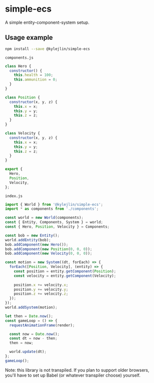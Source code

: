 # simple-ecs
A simple entity-component-system setup.

## Usage example
```bash
npm install --save @kylejlin/simple-ecs
```

`components.js`
```javascript
class Hero {
  constructor() {
    this.health = 100;
    this.ammunition = 0;
  }
}

class Position {
  constructor(x, y, z) {
    this.x = x;
    this.y = y;
    this.z = z;
  }
}

class Velocity {
  constructor(x, y, z) {
    this.x = x;
    this.y = y;
    this.z = z;
  }
}

export {
  Hero,
  Position,
  Velocity,
};
```

`index.js`
```javascript
import { World } from '@kylejlin/simple-ecs';
import * as components from './components';

const world = new World(components);
const { Entity, Components, System } = world;
const { Hero, Position, Velocity } = Components;

const bob = new Entity();
world.addEntity(bob);
bob.addComponent(new Hero());
bob.addComponent(new Position(0, 0, 0));
bob.addComponent(new Velocity(0, 0, 0));

const motion = new System((dt, forEach) => {
  forEach([Position, Velocity], (entity) => {
    const position = entity.getComponent(Position);
    const velocity = entity.getComponent(Velocity);
    
    position.x += velocity.x;
    position.y += velocity.y;
    position.z += velocity.z;
  });
});
world.addSystem(motion);

let then = Date.now();
const gameLoop = () => {
  requestAnimationFrame(render);

  const now = Date.now();
  const dt = now - then;
  then = now;

  world.update(dt);
};
gameLoop();
```

Note: this library is not transpiled.
If you plan to support older browsers, you'll have to set up Babel (or whatever transpiler choose) yourself.
